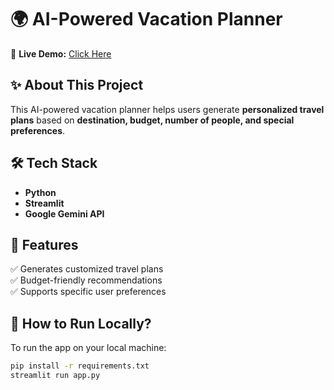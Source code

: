# 🌍 AI-Powered Vacation Planner  

🚀 **Live Demo:** [Click Here](https://vacation-planner-app-bbrbvruwbtxexqok3ssu3m.streamlit.app/) 

## ✨ About This Project  
This AI-powered vacation planner helps users generate **personalized travel plans** based on **destination, budget, number of people, and special preferences**.

## 🛠️ Tech Stack  
- **Python**  
- **Streamlit**  
- **Google Gemini API**  

## 📜 Features  
✅ Generates customized travel plans  
✅ Budget-friendly recommendations  
✅ Supports specific user preferences  

## 📌 How to Run Locally?  
To run the app on your local machine:  

```bash
pip install -r requirements.txt
streamlit run app.py
